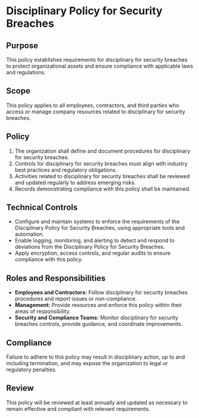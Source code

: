 # Disciplinary Policy for Security Breaches

## Purpose

This policy establishes requirements for disciplinary for security breaches to protect organizational assets and ensure compliance with applicable laws and regulations.

## Scope

This policy applies to all employees, contractors, and third parties who access or manage company resources related to disciplinary for security breaches.

## Policy

1. The organization shall define and document procedures for disciplinary for security breaches.
2. Controls for disciplinary for security breaches must align with industry best practices and regulatory obligations.
3. Activities related to disciplinary for security breaches shall be reviewed and updated regularly to address emerging risks.
4. Records demonstrating compliance with this policy shall be maintained.

## Technical Controls

- Configure and maintain systems to enforce the requirements of the Disciplinary Policy for Security Breaches, using appropriate tools and automation.
- Enable logging, monitoring, and alerting to detect and respond to deviations from the Disciplinary Policy for Security Breaches.
- Apply encryption, access controls, and regular audits to ensure compliance with this policy.

## Roles and Responsibilities

- **Employees and Contractors:** Follow disciplinary for security breaches procedures and report issues or non-compliance.
- **Management:** Provide resources and enforce this policy within their areas of responsibility.
- **Security and Compliance Teams:** Monitor disciplinary for security breaches controls, provide guidance, and coordinate improvements.

## Compliance

Failure to adhere to this policy may result in disciplinary action, up to and including termination, and may expose the organization to legal or regulatory penalties.

## Review

This policy will be reviewed at least annually and updated as necessary to remain effective and compliant with relevant requirements.
